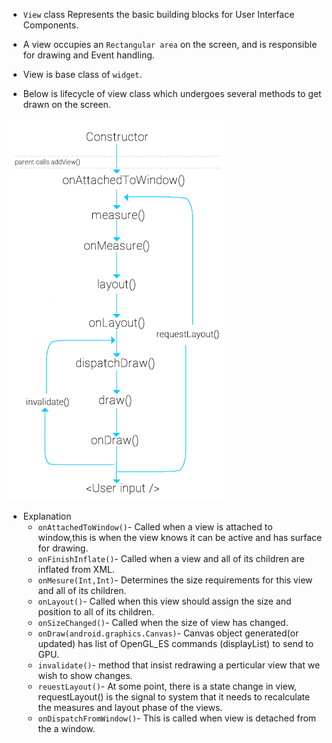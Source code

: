 - `View` class Represents the basic building blocks for User Interface Components.

- A view occupies an `Rectangular area` on the screen, and is responsible for drawing and Event handling.

- View is base class of `widget`.

- Below is lifecycle of view class which undergoes several methods to get drawn on the screen.

![](./res/view_lifecycle.png "View lifecycle")

- Explanation
	- `onAttachedToWindow()`- Called when a view is attached to window,this is when the view knows it can be active and has surface for drawing.
	- `onFinishInflate()`- Called when a view and all of its children are inflated from XML.
	- `onMesure(Int,Int)`- Determines the size requirements for this view and all of its children.
	- `onLayout()`- Called when this view should assign the size and position to all of its children.
	- `onSizeChanged()`- Called when the size of view has changed.
	- `onDraw(android.graphics.Canvas)`- Canvas object generated(or updated) has list of OpenGL_ES commands (displayList) to send to GPU.
	- `invalidate()`- method that insist redrawing a perticular view that we wish to show changes.
	- `reuestLayout()`- At some point, there is a state change in view, requestLayout() is the signal to system that it needs to recalculate the measures and layout phase of the views.
	- `onDispatchFromWindow()`- This is called when view is detached from the a window.  